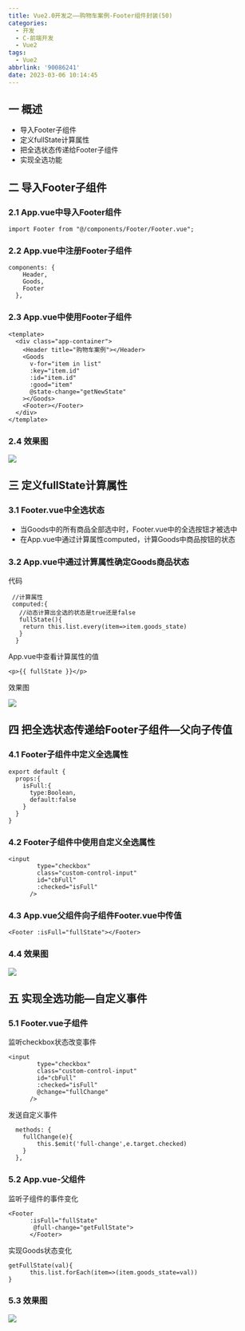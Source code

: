 ```yaml
---
title: Vue2.0开发之——购物车案例-Footer组件封装(50)
categories:
  - 开发
  - C-前端开发
  - Vue2
tags:
  - Vue2
abbrlink: '90086241'
date: 2023-03-06 10:14:45
---
```

## 一 概述

* 导入Footer子组件
* 定义fullState计算属性
* 把全选状态传递给Footer子组件
* 实现全选功能

<!--more-->

## 二  导入Footer子组件

### 2.1 App.vue中导入Footer组件

```
import Footer from "@/components/Footer/Footer.vue";
```

### 2.2 App.vue中注册Footer子组件

```
components: {
    Header,
    Goods,
    Footer
  },
```

### 2.3 App.vue中使用Footer子组件

```
<template>
  <div class="app-container">
    <Header title="购物车案例"></Header>
    <Goods
      v-for="item in list"
      :key="item.id"
      :id="item.id"
      :good="item"
      @state-change="getNewState"
    ></Goods>
    <Footer></Footer>
  </div>
</template>
```

### 2.4 效果图
![][1]

## 三 定义fullState计算属性

### 3.1 Footer.vue中全选状态

* 当Goods中的所有商品全部选中时，Footer.vue中的全选按钮才被选中
* 在App.vue中通过计算属性computed，计算Goods中商品按钮的状态

### 3.2 App.vue中通过计算属性确定Goods商品状态

代码

```
 //计算属性
 computed:{
   //动态计算出全选的状态是true还是false
   fullState(){
    return this.list.every(item=>item.goods_state)
   }
  }
```

App.vue中查看计算属性的值

```
<p>{{ fullState }}</p>
```

效果图

![][2]

## 四 把全选状态传递给Footer子组件—父向子传值

### 4.1 Footer子组件中定义全选属性

```
export default {
  props:{
    isFull:{
      type:Boolean,
      default:false
    }
  }
}
```

### 4.2 Footer子组件中使用自定义全选属性

```
<input
        type="checkbox"
        class="custom-control-input"
        id="cbFull"
        :checked="isFull"
      />
```

### 4.3 App.vue父组件向子组件Footer.vue中传值

```
<Footer :isFull="fullState"></Footer>
```

### 4.4 效果图

![][3]

## 五 实现全选功能—自定义事件

### 5.1 Footer.vue子组件

监听checkbox状态改变事件

```
<input
        type="checkbox"
        class="custom-control-input"
        id="cbFull"
        :checked="isFull"
        @change="fullChange"
      />
```

发送自定义事件

```
  methods: {
    fullChange(e){
        this.$emit('full-change',e.target.checked)
    }
  },
```

### 5.2 App.vue-父组件

监听子组件的事件变化

```
<Footer 
      :isFull="fullState" 
       @full-change="getFullState">
      </Footer>
```

实现Goods状态变化

```
getFullState(val){
      this.list.forEach(item=>(item.goods_state=val))
}
```

### 5.3 效果图

![][4]



[1]:https://cdn.staticaly.com/gh/PGzxc/CDN/master/blog-vue/vue2.0-50-cart-footer-import-preview.png
[2]:https://cdn.staticaly.com/gh/PGzxc/CDN/master/blog-vue/vue2.0-50-cart-footer-fullstate.gif
[3]:https://cdn.staticaly.com/gh/PGzxc/CDN/master/blog-vue/vue2.0-50-cart-footer-setstate.gif
[4]:https://cdn.staticaly.com/gh/PGzxc/CDN/master/blog-vue/vue2.0-50-cart-footer-allcheck.gif